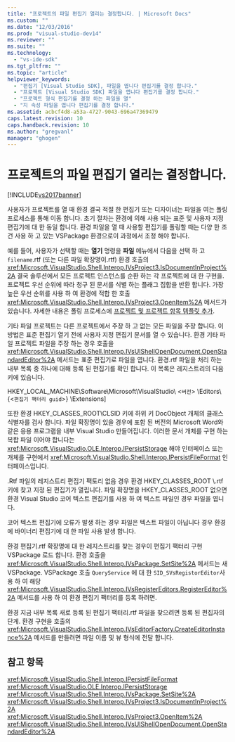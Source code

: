 ```yaml
---
title: "프로젝트의 파일 편집기 열리는 결정합니다. | Microsoft Docs"
ms.custom: ""
ms.date: "12/03/2016"
ms.prod: "visual-studio-dev14"
ms.reviewer: ""
ms.suite: ""
ms.technology: 
  - "vs-ide-sdk"
ms.tgt_pltfrm: ""
ms.topic: "article"
helpviewer_keywords: 
  - "편집기 [Visual Studio SDK], 파일을 엽니다 편집기를 결정 합니다."
  - "프로젝트 [Visual Studio SDK] 파일을 엽니다 편집기를 결정 합니다."
  - "프로젝트 형식 편집기를 결정 하는 파일을 열"
  - "지 속성 파일을 엽니다 편집기를 결정 합니다."
ms.assetid: acbcf4d8-a53a-4727-9043-696a47369479
caps.latest.revision: 10
caps.handback.revision: 10
ms.author: "gregvanl"
manager: "ghogen"
---
```

# 프로젝트의 파일 편집기 열리는 결정합니다.
[!INCLUDE[vs2017banner](../../code-quality/includes/vs2017banner.md)]

사용자가 프로젝트를 열 때 환경 결국 적절 한 편집기 또는 디자이너는 파일을 여는 폴링 프로세스를 통해 이동 합니다.  초기 절차는 환경에 의해 사용 되는 표준 및 사용자 지정 편집기에 대 한 동일 합니다.  환경 파일을 열 때 사용할 편집기를 폴링할 때는 다양 한 조건 사용 하 고 있는 VSPackage 환경으로이 과정에서 조정 해야 합니다.  
  
 예를 들어, 사용자가 선택할 때는  **열기** 명령을  **파일** 메뉴에서 다음을 선택 하 고 `filename`.rtf \(또는 다른 파일 확장명이.rtf\) 환경 호출의 <xref:Microsoft.VisualStudio.Shell.Interop.IVsProject3.IsDocumentInProject%2A> 결국 솔루션에서 모든 프로젝트 인스턴스를 순환 하는 각 프로젝트에 대 한 구현을.  프로젝트 우선 순위에 따라 청구 된 문서를 식별 하는 플래그 집합을 반환 합니다.  가장 높은 우선 순위를 사용 하 여 환경에 적합 한 호출 <xref:Microsoft.VisualStudio.Shell.Interop.IVsProject3.OpenItem%2A> 메서드가 있습니다.  자세한 내용은 폴링 프로세스에 [프로젝트 및 프로젝트 항목 템플릿 추가](../../extensibility/internals/adding-project-and-project-item-templates.md).  
  
 기타 파일 프로젝트는 다른 프로젝트에서 주장 하 고 없는 모든 파일을 주장 합니다.  이 방법은 표준 편집기 열기 전에 사용자 지정 편집기 문서를 열 수 있습니다.  환경 기타 파일 프로젝트 파일을 주장 하는 경우 호출을 <xref:Microsoft.VisualStudio.Shell.Interop.IVsUIShellOpenDocument.OpenStandardEditor%2A> 메서드는 표준 편집기로 파일을 엽니다.  환경.rtf 파일을 처리 하는 내부 목록 중 하나에 대해 등록 된 편집기를 확인 합니다.  이 목록은 레지스트리의 다음 키에 있습니다.  
  
 HKEY\_LOCAL\_MACHINE\\Software\\Microsoft\\VisualStudio\\ \<`버전`\> \\Editors\\ {\<`편집기 팩터리 guid`\>} \\Extensions\]  
  
 또한 환경 HKEY\_CLASSES\_ROOT\\CLSID 키에 하위 키 DocObject 개체의 클래스 식별자를 검사 합니다.  파일 확장명이 있을 경우에 포함 된 버전의 Microsoft Word와 같은 응용 프로그램을 내부 Visual Studio 만들어집니다.  이러한 문서 개체를 구현 하는 복합 파일 이어야 합니다는 <xref:Microsoft.VisualStudio.OLE.Interop.IPersistStorage> 해야 인터페이스 또는 개체를 구현에서 <xref:Microsoft.VisualStudio.Shell.Interop.IPersistFileFormat> 인터페이스입니다.  
  
 .Rtf 파일의 레지스트리 편집기 팩토리 없음 경우 환경 HKEY\_CLASSES\_ROOT \\.rtf 키에 찾고 지정 된 편집기가 열립니다.  파일 확장명을 HKEY\_CLASSES\_ROOT 없으면 환경 Visual Studio 코어 텍스트 편집기를 사용 하 여 텍스트 파일인 경우 파일을 엽니다.  
  
 코어 텍스트 편집기에 오류가 발생 하는 경우 파일은 텍스트 파일이 아닙니다 경우 환경에 바이너리 편집기에 대 한 파일 사용 발생 합니다.  
  
 환경 편집기.rtf 확장명에 대 한 레지스트리를 찾는 경우이 편집기 팩터리 구현 VSPackage 로드 합니다.  환경 호출을 <xref:Microsoft.VisualStudio.Shell.Interop.IVsPackage.SetSite%2A> 메서드는 새 VSPackage.  VSPackage 호출 `QueryService` 에 대 한 `SID_SVsRegistorEditor`사용 하 여 해당 <xref:Microsoft.VisualStudio.Shell.Interop.IVsRegisterEditors.RegisterEditor%2A> 메서드를 사용 하 여 환경 편집기 팩터리를 등록 하려면.  
  
 환경 지금 내부 목록 새로 등록 된 편집기 팩터리.rtf 파일을 찾으려면 등록 된 편집자의 단계.  환경 구현을 호출의 <xref:Microsoft.VisualStudio.Shell.Interop.IVsEditorFactory.CreateEditorInstance%2A> 메서드를 만들려면 파일 이름 및 뷰 형식에 전달 합니다.  
  
## 참고 항목  
 <xref:Microsoft.VisualStudio.Shell.Interop.IPersistFileFormat>   
 <xref:Microsoft.VisualStudio.OLE.Interop.IPersistStorage>   
 <xref:Microsoft.VisualStudio.Shell.Interop.IVsPackage.SetSite%2A>   
 <xref:Microsoft.VisualStudio.Shell.Interop.IVsProject3.IsDocumentInProject%2A>   
 <xref:Microsoft.VisualStudio.Shell.Interop.IVsProject3.OpenItem%2A>   
 <xref:Microsoft.VisualStudio.Shell.Interop.IVsUIShellOpenDocument.OpenStandardEditor%2A>